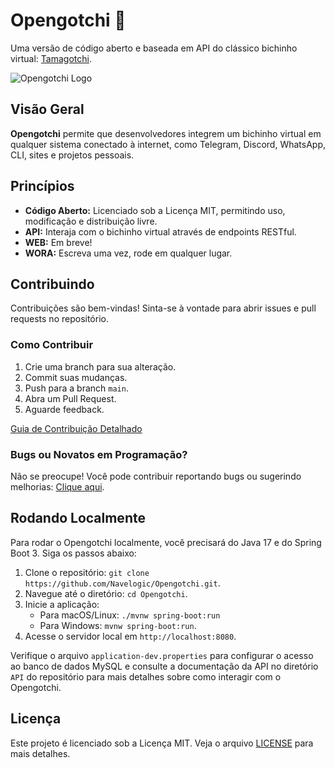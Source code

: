 # Opengotchi 👾
Uma versão de código aberto e baseada em API do clássico bichinho virtual: [Tamagotchi](https://pt.wikipedia.org/wiki/Tamagotchi).

![Opengotchi Logo](https://github.com/Navelogic/Opengotchi/assets/93350805/bcc11acf-9a49-4b90-ab16-edd86819bc8f)

## Visão Geral
**Opengotchi** permite que desenvolvedores integrem um bichinho virtual em qualquer sistema conectado à internet, como Telegram, Discord, WhatsApp, CLI, sites e projetos pessoais.

## Princípios
- **Código Aberto:** Licenciado sob a Licença MIT, permitindo uso, modificação e distribuição livre.
- **API:** Interaja com o bichinho virtual através de endpoints RESTful.
- **WEB:** Em breve!
- **WORA:** Escreva uma vez, rode em qualquer lugar.

## Contribuindo
Contribuições são bem-vindas! Sinta-se à vontade para abrir issues e pull requests no repositório.

### Como Contribuir
1. Crie uma branch para sua alteração.
2. Commit suas mudanças.
3. Push para a branch `main`.
4. Abra um Pull Request.
5. Aguarde feedback.

[Guia de Contribuição Detalhado](https://github.com/Navelogic/Opengotchi/blob/main/CONTRIBUTING.md)

### Bugs ou Novatos em Programação?
Não se preocupe! Você pode contribuir reportando bugs ou sugerindo melhorias: [Clique aqui](https://github.com/Navelogic/Opengotchi/issues/new/choose).

## Rodando Localmente
Para rodar o Opengotchi localmente, você precisará do Java 17 e do Spring Boot 3. Siga os passos abaixo:

1. Clone o repositório: `git clone https://github.com/Navelogic/Opengotchi.git`.
2. Navegue até o diretório: `cd Opengotchi`.
3. Inicie a aplicação: 
   - Para macOS/Linux: `./mvnw spring-boot:run`
   - Para Windows: `mvnw spring-boot:run`.
4. Acesse o servidor local em `http://localhost:8080`.

Verifique o arquivo `application-dev.properties` para configurar o acesso ao banco de dados MySQL e consulte a documentação da API no diretório `API` do repositório para mais detalhes sobre como interagir com o Opengotchi.

## Licença
Este projeto é licenciado sob a Licença MIT. Veja o arquivo [LICENSE](https://github.com/Navelogic/Opengotchi/blob/main/LICENSE) para mais detalhes.

